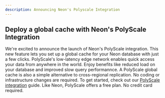 ```yaml
---
description: Announcing Neon's Polyscale Integration
---
```


## Deploy a global cache with Neon's PolyScale Integration

We're excited to announce the launch of Neon's PolyScale integration. This new feature lets you set up a global cache for your Neon database with just a few clicks. PolyScale's low-latency edge network enables quick access your data from anywhere in the world. Enjoy benefits like reduced load on your database and improved slow query performannce. A PolyScale global cache is also a simple alternative to cross-regional replication. No coding or infrastructure changes are required. To get started, check out our [PolyScale integration](/docs/guides/polyscale-integration) guide. Like Neon, PolyScale offers a free plan. No credit card required.
